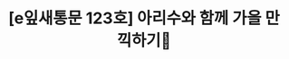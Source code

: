 ---
href: 'https://stibee.com/api/v1.0/emails/share/htJ6ELOIguGmCvposAKRFnseHzH3Mg==#new_tab'
title: '[e잎새통문 123호] 아리수와 함께 가을 만끽하기🍂'
img: '/_assets/123.jpg'
---